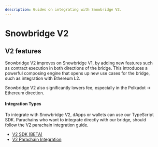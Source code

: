 ```yaml
---
description: Guides on integrating with Snowbridge V2.
---
```


# Snowbridge V2

## V2 features

Snowbridge V2 improves on Snowbridge V1, by adding new features such as contract execution in both directions of the bridge. This introduces a powerful composing engine that opens up new use cases for the bridge, such as integration with Ethereum L2.

Snowbridge V2 also significantly lowers fee, especially in the Polkadot -> Ethereum direction.

#### Integration Types

To integrate with Snowbridge V2, dApps or wallets can use our TypeScript SDK. Parachains who want to integrate directly with our bridge, should follow the V2 parachain integration guide.

* [V2 SDK (BETA)](typescript-sdk/)
* [V2 Parachain Integration](parachain-integration.md)
